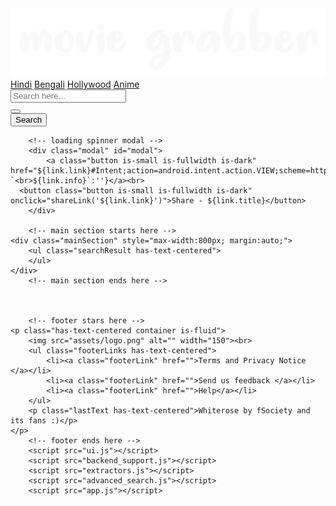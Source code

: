 <!DOCTYPE html>
<html class="has-navbar-fixed-top has-searchbar-fixed-top" lang="en">
    <head profile="http://www.w3.org/2005/10/profile">
        <link rel="icon" 
              type="image/png" 
              href="favicon.ico">
    <meta charset="utf-8">
    <meta name="theme-color" content="#0f171e">
    <meta name="viewport" content="width=device-width, initial-scale=1">
    <title>MovieGrabber - Open Source Movie Grabber Site</title>
    <meta name=”referrer” content=”no-referrer”>
    <meta name="description" content="This site grabs downlad links from various online hosted movie downloading site, main goal is to give a simple uninterrupted user experience, now you dont have to get harrassed by undesired popup ads and click wait links. Soon We will be adding ads from those site which we are grabbing links so that they dont have to suffer from losses.">
    <link rel="apple-touch-icon" sizes="180x180" href="/apple-touch-icon.png">
    <link rel="icon" type="image/png" sizes="32x32" href="/favicon-32x32.png">
    <link rel="icon" type="image/png" sizes="16x16" href="/favicon-16x16.png">
    <link rel="manifest" href="manifest.json">
    <link rel="mask-icon" href="/safari-pinned-tab.svg" color="#5bbad5">
    <meta name="apple-mobile-web-app-title" content="MovieGrabber">
    <meta name="application-name" content="MovieGrabber">
    <meta name="msapplication-TileColor" content="#2b5797">
    <meta name="theme-color" content="#ffffff">
    <link rel="stylesheet" href="https://cdn.jsdelivr.net/npm/bulma@0.9.1/css/bulma.min.css">
    <link rel="stylesheet" href="https://cdnjs.cloudflare.com/ajax/libs/font-awesome/5.15.3/css/all.min.css" integrity="sha512-iBBXm8fW90+nuLcSKlbmrPcLa0OT92xO1BIsZ+ywDWZCvqsWgccV3gFoRBv0z+8dLJgyAHIhR35VZc2oM/gI1w==" crossorigin="anonymous" />
    <script src="https://ajax.googleapis.com/ajax/libs/jquery/3.5.1/jquery.min.js"></script>
    <script src="https://unpkg.com/@gauntface/dpad-nav@3.0.1/build/browser/dpad-controller.js" async defer></script>
    <script src="https://unpkg.com/@gauntface/dpad-nav@3.0.1/build/browser/debug-controller.js" async defer></script>
    <script src="https://cdn.jsdelivr.net/npm/axios/dist/axios.min.js"></script>
    <link rel="stylesheet" href="assets/custom.css">
  </head>
  <body>
      <!-- Navigation bar starts here -->
    <nav class="navbar is-dark is-fixed-top">
        <div class="navbar-brand">
            <a href="/" class="navbar-item">
                <img src="assets/logo.png" alt="">
            </a>
            <a class="navbar-burger">
                <span aria-hidden="true"></span>
                <span aria-hidden="true"></span>
                <span aria-hidden="true"></span>
            </a>
        </div>
        <div class="navbar-menu">
            <div class="navbar-start">
                <a href="?search=Hindi" class="navbar-item has-text-white">Hindi</a>
                <a href="?search=Bengali" class="navbar-item has-text-white">Bengali</a>
                <a href="?search=Hollywood" class="navbar-item has-text-white">Hollywood</a>
                <a href="?search=Anime" class="navbar-item has-text-white">Anime</a>
            </div>
        </div>
        <div class="navbar-item" id="searchForm">
            <form action="" class="form" id="search">
                <div class="field has-addons">
                    <div class="control has-icons-left is-expanded">
                        <input type="text" name="search" class="input is-fullwidth is-small" placeholder="Search here..." list="autocomplete">
                        <datalist id="autocomplete"></datalist>
                        <span class="icon is-left"><i class="fas fa-search"></i></span>
                    </div>
                    <div class="control is-hidden">
                        <button class="button is-small" type="button" id="mic"><i class="fas fa-microphone"></i></button>
                    </div>
                    <div class="control">
                        <button class="button is-dark is-small" type="submit">Search</button>
                    </div>
                </div>
            </form>
        </div>
    </nav>
        <!-- navigration bar ends here -->

        <!-- loading spinner modal -->
        <div class="modal" id="modal">
            <a class="button is-small is-fullwidth is-dark" href="${link.link}#Intent;action=android.intent.action.VIEW;scheme=http;type=video/mp4;end">${link.title}${link.info?`<br>${link.info}`:''}</a><br>
      <button class="button is-small is-fullwidth is-dark" onclick="shareLink('${link.link}')">Share - ${link.title}</button>
        </div>

        <!-- main section starts here -->
    <div class="mainSection" style="max-width:800px; margin:auto;">
        <ul class="searchResult has-text-centered">
        </ul>
    </div>
        <!-- main section ends here -->



        <!-- footer stars here -->
    <p class="has-text-centered container is-fluid">
        <img src="assets/logo.png" alt="" width="150"><br>
        <ul class="footerLinks has-text-centered">
            <li><a class="footerLink" href="">Terms and Privacy Notice </a></li>
            <li><a class="footerLink" href="">Send us feedback </a></li>
            <li><a class="footerLink" href="">Help</a></li>
        </ul>
        <p class="lastText has-text-centered">Whiterose by fSociety and its fans :)</p>
    </p>
        <!-- footer ends here -->
        <script src="ui.js"></script>
        <script src="backend_support.js"></script>
        <script src="extractors.js"></script>
        <script src="advanced_search.js"></script>
        <script src="app.js"></script>
  </body>
</html>
